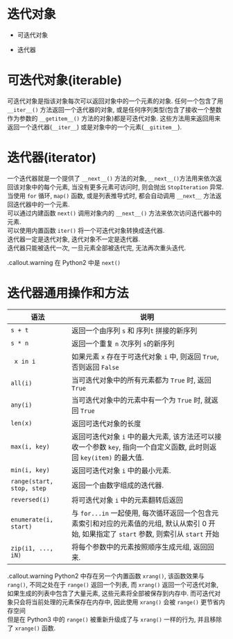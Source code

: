<!SLIDE center incremental subsection>
# 迭代对象

- 可迭代对象

- 迭代器

<!SLIDE transition=turnUp>
# 可迭代对象(iterable)

可迭代对象是指该对象每次可以返回对象中的一个元素的对象. 任何一个包含了用 `__iter__()` 方法返回一个迭代器的对象, 或是任何序列类型(包含了接收一个整数作为参数的 `__getitem__()` 方法的对象)都是可迭代对象. 这些方法用来返回用来返回一个迭代器(`__iter__`) 或是对象中的一个元素(`__gititem__`).

<!SLIDE transition=turnUp>
# 迭代器(iterator)

一个迭代器就是一个提供了 `__next__()` 方法的对象, `__next__()`方法用来依次返回该对象中的每个元素, 当没有更多元素可访问时, 则会抛出 `StopIteration` 异常.  
当使用 `for` 循环, `map()` 函数, 或是列表推导式时, 都会自动调用 `__next__` 方法返回迭代器中的一个元素.  
可以通过内建函数 `next()` 调用对象内的 `__next__()` 方法来依次访问迭代器中的元素.  
可以使用内置函数 `iter()` 将一个可迭代对象转换成迭代器.  
迭代器一定是迭代对象, 迭代对象不一定是迭代器.  
迭代器只能被迭代一次, 一旦元素全部被迭代完, 无法再次重头迭代.

.callout.warning 在 Python2 中是 `next()`

# 迭代器通用操作和方法

语法                      | 说明
------                    | ------|
`s + t`                   | 返回一个由序列 `s` 和 序列`t` 拼接的新序列
`s * n`                   | 返回一个重复 `n` 次序列 `s`的新序列
` x in i`                 | 如果元素 `x` 存在于可迭代对象 `i` 中, 则返回 `True`, 否则返回 `False`
`all(i)`                  | 当可迭代对象中的所有元素都为 `True` 时, 返回 `True`
`any(i)`                  | 当可迭代对象中的元素中有一个为 `True` 时, 就返回 `True`
`len(x)`                  | 返回可迭代对象的长度
`max(i, key)`             | 返回可迭代对象 `i` 中的最大元素, 该方法还可以接收一个参数 `key`, 指向一个自定义函数, 此时则返回 `key(item)` 的最大值.
`min(i, key)`             | 返回可迭代对象 `i` 中的最小元素.
`range(start, stop, step` | 返回一个由数字组成的迭代器.
`reversed(i)`             | 将可迭代对象 `i` 中的元素翻转后返回
`enumerate(i, start)`     | 与 `for...in` 一起使用, 每次循环返回一个包含元素索引和对应的元素值的元组, 默认从索引 0 开始, 如果指定了 `start` 参数, 则索引从 `start` 开始
`zip(i1, ..., iN)`        | 将每个参数中的元素按照顺序生成元组, 返回回来. 

.callout.warning Python2 中存在另一个内置函数 `xrang()`, 该函数效果与 `rang()`, 不同之处在于 `range()` 返回一个列表, 而 `xrang()` 返回一个可迭代对象, 如果生成的列表中包含了大量元素, 这些元素将全部被保存到内存中. 而可迭代对象只会将当前处理的元素保存在内存中, 因此使用 `xrang()` 会被 `range()` 更节省内存空间  
但是在 Python3 中的 `range()` 被重新升级成了与 `xrang()` 一样的行为, 并且移除了 `xrange()` 函数.
